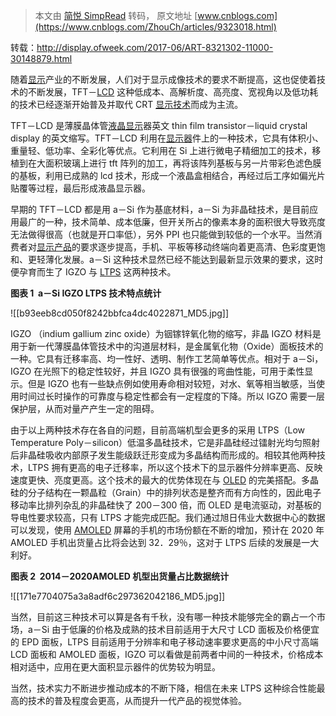 > 本文由 [简悦 SimpRead](http://ksria.com/simpread/) 转码， 原文地址 [www.cnblogs.com](https://www.cnblogs.com/ZhouCh/articles/9323018.html)

转载：http://display.ofweek.com/2017-06/ART-8321302-11000-30148879.html

随着[显示](http://display.ofweek.com/ "显示")产业的不断发展，人们对于显示成像技术的要求不断提高，这也促使着技术的不断发展，TFT－[LCD](http://display.ofweek.com/IND-8321320-LCD.html "LCD") 这种低成本、高解析度、高亮度、宽视角以及低功耗的技术已经逐渐开始普及并取代 CRT [显示技术](http://display.ofweek.com/CATList-2300-8300-display.html "显示技术")而成为主流。

TFT－LCD 是薄膜晶体管[液晶显示](http://display.ofweek.com/KW-yejingxianshi.html "液晶显示")器英文 thin film transistor－liquid crystal display 的英文缩写。TFT－LCD 利用在[显示器](http://display.ofweek.com/CAT-8321305-tv.html "显示器")件上的一种技术，它具有体积小、重量轻、低功率、全彩化等优点。它利用在 Si 上进行微电子精细加工的技术，移植到在大面积玻璃上进行 tft 阵列的加工，再将该阵列基板与另一片带彩色滤色膜的基板，利用已成熟的 lcd 技术，形成一个液晶盒相结合，再经过后工序如偏光片贴覆等过程，最后形成液晶显示器。

早期的 TFT－LCD 都是用 a－Si 作为基底材料，a－Si 为非晶硅技术，是目前应用最广的一种，技术简单、成本低廉，但开关所占的像素本身的面积很大导致亮度无法做得很高（也就是开口率低），另外 PPI 也只能做到较低的一个水平。当然消费者对[显示产品](http://display.ofweek.com/CATList-2300-8200-display.html "显示产品")的要求逐步提高，手机、平板等移动终端向着更高清、色彩度更饱和、更轻薄化发展。a－Si 这种技术显然已经不能达到最新显示效果的要求，这时便孕育而生了 IGZO 与 [LTPS](http://display.ofweek.com/tag-LTPS.HTM "LTPS") 这两种技术。

**图表 1  a－Si IGZO LTPS 技术特点统计**

![[b93eeb8cd050f8242bbfca4dc4022871_MD5.jpg]]

IGZO （indium gallium zinc oxide）为铟镓锌氧化物的缩写，非晶 IGZO 材料是用于新一代薄膜晶体管技术中的沟道层材料，是金属氧化物（Oxide）面板技术的一种。它具有迁移率高、均一性好、透明、制作工艺简单等优点。相对于 a－Si，IGZO 在光照下的稳定性较好，并且 IGZO 具有很强的弯曲性能，可用于柔性显示。但是 IGZO 也有一些缺点例如使用寿命相对较短，对水、氧等相当敏感，当使用时间过长时操作的可靠度与稳定性都会有一定程度的下降。所以 IGZO 需要一层保护层，从而对量产产生一定的阻碍。

由于以上两种技术存在各自的问题，目前高端机型会更多的采用 LTPS（Low Temperature Poly－silicon）低温多晶硅技术，它是非晶硅经过镭射光均匀照射后非晶硅吸收内部原子发生能级跃迁形变成为多晶结构而形成的。相较其他两种技术，LTPS 拥有更高的电子迁移率，所以这个技术下的显示器件分辨率更高、反映速度更快、亮度更高。这个技术的最大的优势体现在与 [OLED](http://display.ofweek.com/IND-8321321-OLED.html "OLED") 的完美搭配。多晶硅的分子结构在一颗晶粒（Grain）中的排列状态是整齐而有方向性的，因此电子移动率比排列杂乱的非晶硅快了 200－300 倍，而 OLED 是电流驱动，对基板的导电性要求较高，只有 LTPS 才能完成匹配。我们通过旭日伟业大数据中心的数据可以发现，使用 [AMOLED](http://display.ofweek.com/tag-AMOLED.HTM "AMOLED") 屏幕的手机的市场份额在不断的增加，预计在 2020 年 AMOLED 手机出货量占比将会达到 32．29％，这对于 LTPS 后续的发展是一大利好。

**图表 2  2014－2020AMOLED 机型出货量占比数据统计**

![[171e7704075a3a8adf6c297362042186_MD5.jpg]]

当然，目前这三种技术可以算是各有千秋，没有哪一种技术能够完全的霸占一个市场，a－Si 由于低廉的价格及成熟的技术目前适用于大尺寸 LCD 面板及价格便宜的 EPD 面板，LTPS 目前适用于分辨率和电子移动速率要求更高的中小尺寸高端 LCD 面板和 AMOLED 面板，IGZO 可以看做是前两者中间的一种技术，价格成本相对适中，应用在更大面积显示器件的优势较为明显。

当然，技术实力不断进步推动成本的不断下降，相信在未来 LTPS 这种综合性能最高的技术的普及程度会更高，从而提升一代产品的视觉体验。